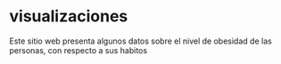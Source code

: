 # visualizaciones
Este sitio web presenta algunos datos sobre el nivel de obesidad de las personas, con respecto a sus habitos
